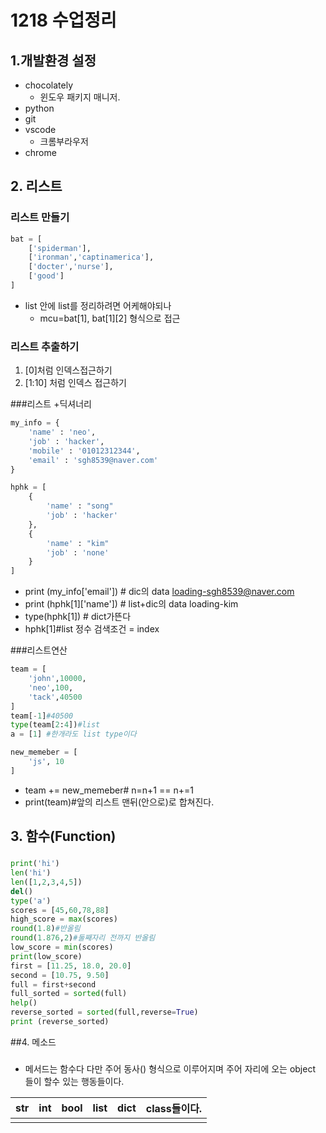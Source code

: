 # 1218 수업정리 

## 1.개발환경 설정

* chocolately
  * 윈도우 패키지 매니저.
* python
* git
* vscode
  * 크롬부라우저
* chrome

## 2. 리스트
### 리스트 만들기
``````python
bat = [
    ['spiderman'],
    ['ironman','captinamerica'],
    ['docter','nurse'],
    ['good']
]
``````
* list 안에 list를 정리하려면 어케해야되나
  * mcu=bat[1], bat[1][2] 형식으로 접근
### 리스트 추출하기

1. [0]처럼 인덱스접근하기
2. [1:10] 처럼 인덱스 접근하기

###리스트 +딕셔너리
``````python
my_info = {
    'name' : 'neo',
    'job' : 'hacker',
    'mobile' : '01012312344',
    'email' : 'sgh8539@naver.com'
}

hphk = [
    {
        'name' : "song"
        'job' : 'hacker'
    },
    {
        'name' : "kim"
        'job' : 'none'
    }
]
``````
* print (my_info['email']) # dic의 data loading-sgh8539@naver.com
* print (hphk[1]['name']) # list+dic의 data loading-kim
* type(hphk[1]) # dict가뜬다
* hphk[1]#list 정수 검색조건 = index

###리스트연산
``````python
team = [
    'john',10000,
    'neo',100,
    'tack',40500
]
team[-1]#40500
type(team[2:4])#list
a = [1] #한개라도 list type이다

new_memeber = [
    'js', 10
]
``````
* team += new_memeber# n=n+1 == n+=1
* print(team)#앞의 리스트 맨뒤(안으로)로 합쳐진다.
## 3. 함수(Function)
### 
``````python
print('hi')
len('hi')
len([1,2,3,4,5])
del()
type('a')
scores = [45,60,78,88]
high_score = max(scores)
round(1.8)#반올림
round(1.876,2)#둘째자리 전까지 반올림
low_score = min(scores)
print(low_score)
first = [11.25, 18.0, 20.0]
second = [10.75, 9.50]
full = first+second
full_sorted = sorted(full)
help()
reverse_sorted = sorted(full,reverse=True)
print (reverse_sorted)
``````
##4. 메소드
###
* 메서드는 함수다 다만 주어 동사() 형식으로 이루어지며 주어 자리에 오는 object 들이 할수 있는 행동들이다.

| str  | int  | bool | list | dict | class들이다. |
| ---- | ---- | ---- | ---- | ---- | ------------ |
|      |      |      |      |      |              |



